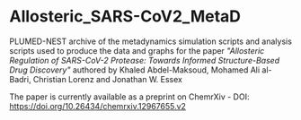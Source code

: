 # Allosteric_SARS-CoV2_MetaD

PLUMED-NEST archive of the metadynamics simulation scripts and analysis scripts used to produce the data and graphs for the paper *"Allosteric Regulation of SARS-CoV-2 Protease: Towards Informed Structure-Based Drug Discovery"* authored by Khaled Abdel-Maksoud, Mohamed Ali al-Badri, Christian Lorenz and Jonathan W. Essex

The paper is currently available as a preprint on ChemrXiv - DOI: https://doi.org/10.26434/chemrxiv.12967655.v2

